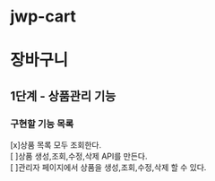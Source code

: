 # jwp-cart
# 장바구니
## 1단계 - 상품관리 기능
### 구현할 기능 목록
[x]상품 목록 모두 조회한다.   
[ ]상품 생성,조회,수정,삭제 API를 만든다.   
[ ]관리자 페이지에서 상품을 생성,조회,수정,삭제 할 수 있다.   
